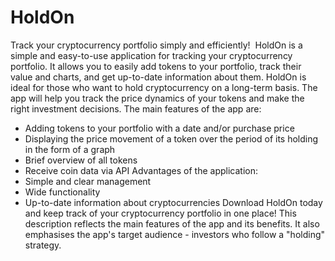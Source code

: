 # HoldOn
Track your cryptocurrency portfolio simply and efficiently! 
HoldOn is a simple and easy-to-use application for tracking your cryptocurrency portfolio. It allows you to easily add tokens to your portfolio, track their value and charts, and get up-to-date information about them.
HoldOn is ideal for those who want to hold cryptocurrency on a long-term basis. The app will help you track the price dynamics of your tokens and make the right investment decisions.
The main features of the app are:
* Adding tokens to your portfolio with a date and/or purchase price
* Displaying the price movement of a token over the period of its holding in the form of a graph
* Brief overview of all tokens
* Receive coin data via API
Advantages of the application:
* Simple and clear management
* Wide functionality
* Up-to-date information about cryptocurrencies
Download HoldOn today and keep track of your cryptocurrency portfolio in one place!
This description reflects the main features of the app and its benefits. It also emphasises the app's target audience - investors who follow a "holding" strategy.
